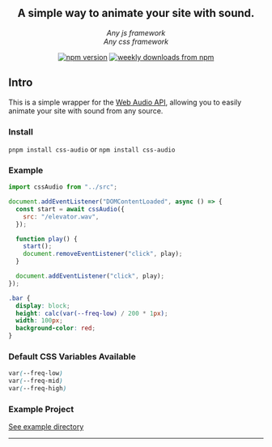 

<h2 align="center">A simple way to animate your site with sound.</h2>

<p align="center">
  <em>
    Any js framework
  </em>
  <br />
  <em>
    Any css framework
  </em>
  <br />
</p>

<p align="center">
  <a href="https://www.npmjs.com/package/css-audio">
    <img alt="npm version" src="https://img.shields.io/npm/v/css-audio.svg?style=flat-square"></a>
  <a href="https://www.npmjs.com/package/css-audio">
    <img alt="weekly downloads from npm" src="https://img.shields.io/npm/dw/css-audio.svg?style=flat-square"></a>
</p>

## Intro

This is a simple wrapper for the [Web Audio API](https://developer.mozilla.org/en-US/docs/Web/API/Web_Audio_API), allowing you to easily animate your site with sound from any source.

### Install

`pnpm install css-audio`
or
`npm install css-audio`

### Example

```js
import cssAudio from "../src";

document.addEventListener("DOMContentLoaded", async () => {
  const start = await cssAudio({
    src: "/elevator.wav",
  });

  function play() {
    start();
    document.removeEventListener("click", play);
  }

  document.addEventListener("click", play);
});
```

```css
.bar {
  display: block;
  height: calc(var(--freq-low) / 200 * 1px);
  width: 100px;
  background-color: red;
}
```

### Default CSS Variables Available

```css
var(--freq-low)
var(--freq-mid)
var(--freq-high)
```

### Example Project
[See example directory](https://github.com/BenjaminAHodgson/css-audio/tree/master/example)

---
